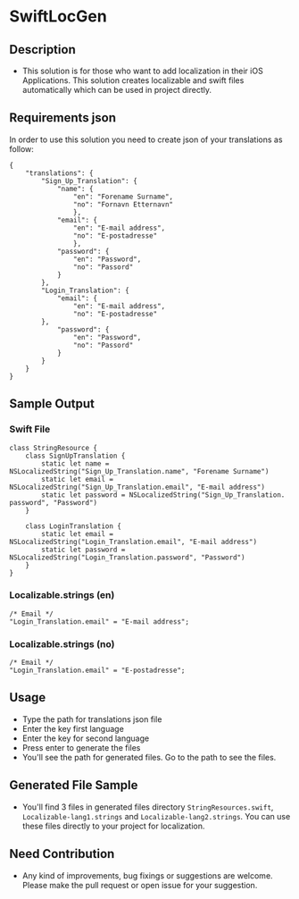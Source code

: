 # SwiftLocGen

## Description

- This solution is for those who want to add localization in their iOS Applications. This solution creates localizable and swift files automatically which can be used in project directly.

## Requirements json
In order to use this solution you need to create json of your translations as follow:

```
{
    "translations": {
        "Sign_Up_Translation": {
            "name": {
                "en": "Forename Surname",
                "no": "Fornavn Etternavn"
                },
            "email": {
                "en": "E-mail address",
                "no": "E-postadresse"
                },
            "password": {
                "en": "Password",
                "no": "Passord"
            }
        },
        "Login_Translation": {
            "email": {
                "en": "E-mail address",
                "no": "E-postadresse"
        },
            "password": {
                "en": "Password",
                "no": "Passord"
            }
        }
    }
}
```
## Sample Output

### Swift File

```
class StringResource {
	class SignUpTranslation {
		static let name = NSLocalizedString("Sign_Up_Translation.name", "Forename Surname")
		static let email = NSLocalizedString("Sign_Up_Translation.email", "E-mail address") 
		static let password = NSLocalizedString("Sign_Up_Translation. password", "Password") 
	}

	class LoginTranslation {
		static let email = NSLocalizedString("Login_Translation.email", "E-mail address") 
		static let password = NSLocalizedString("Login_Translation.password", "Password") 
	}
}
```

### Localizable.strings (en)
```
/* Email */
"Login_Translation.email" = "E-mail address";

```

### Localizable.strings (no)
```
/* Email */
"Login_Translation.email" = "E-postadresse";

```

## Usage

- Type the path for translations json file
- Enter the key first language
- Enter the key for second language
- Press enter to generate the files
- You'll see the path for generated files. Go to the path to see the files.

## Generated File Sample

- You'll find 3 files in generated files directory `StringResources.swift`, `Localizable-lang1.strings` and `Localizable-lang2.strings`. You can use these files directly to your project for localization.

## Need Contribution
- Any kind of improvements, bug fixings or suggestions are welcome. Please make the pull request or open issue for your suggestion.
